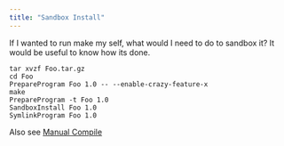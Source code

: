 ```yaml
---
title: "Sandbox Install"
---
```


If I wanted to run make my self, what would I need to do to sandbox it?
It would be useful to know how its done.

```fish
tar xvzf Foo.tar.gz 
cd Foo 
PrepareProgram Foo 1.0 -- --enable-crazy-feature-x 
make 
PrepareProgram -t Foo 1.0 
SandboxInstall Foo 1.0 
SymlinkProgram Foo 1.0
```

Also see [Manual Compile](/Howtos/Manual-Compile/)
